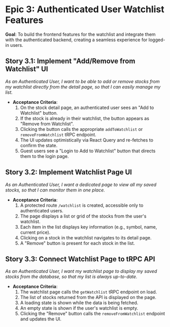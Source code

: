 # Epic 3: Authenticated User Watchlist Features

**Goal**: To build the frontend features for the watchlist and integrate them with the authenticated backend, creating a seamless experience for logged-in users.

## Story 3.1: Implement "Add/Remove from Watchlist" UI
*As an Authenticated User, I want to be able to add or remove stocks from my watchlist directly from the detail page, so that I can easily manage my list.*
* **Acceptance Criteria**:
    1.  On the stock detail page, an authenticated user sees an "Add to Watchlist" button.
    2.  If the stock is already in their watchlist, the button appears as "Remove from Watchlist".
    3.  Clicking the button calls the appropriate `addToWatchlist` or `removeFromWatchlist` tRPC endpoint.
    4.  The UI updates optimistically via React Query and re-fetches to confirm the state.
    5.  Guest users see a "Login to Add to Watchlist" button that directs them to the login page.

## Story 3.2: Implement Watchlist Page UI
*As an Authenticated User, I want a dedicated page to view all my saved stocks, so that I can monitor them in one place.*
* **Acceptance Criteria**:
    1.  A protected route `/watchlist` is created, accessible only to authenticated users.
    2.  The page displays a list or grid of the stocks from the user's watchlist.
    3.  Each item in the list displays key information (e.g., symbol, name, current price).
    4.  Clicking on a stock in the watchlist navigates to its detail page.
    5.  A "Remove" button is present for each stock in the list.

## Story 3.3: Connect Watchlist Page to tRPC API
*As an Authenticated User, I want my watchlist page to display my saved stocks from the database, so that my list is always up-to-date.*
* **Acceptance Criteria**:
    1.  The watchlist page calls the `getWatchlist` tRPC endpoint on load.
    2.  The list of stocks returned from the API is displayed on the page.
    3.  A loading state is shown while the data is being fetched.
    4.  An empty state is shown if the user's watchlist is empty.
    5.  Clicking the "Remove" button calls the `removeFromWatchlist` endpoint and updates the UI.
